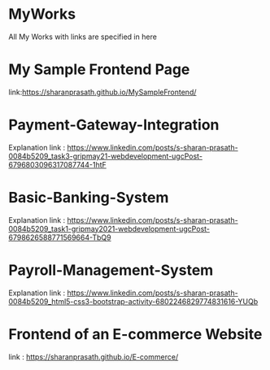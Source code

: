 # MyWorks
All My Works with links are specified in here
# My Sample Frontend Page
link:https://sharanprasath.github.io/MySampleFrontend/
# Payment-Gateway-Integration
Explanation link : https://www.linkedin.com/posts/s-sharan-prasath-0084b5209_task3-gripmay21-webdevelopment-ugcPost-6796803096317087744-1htF
# Basic-Banking-System 
Explanation link : https://www.linkedin.com/posts/s-sharan-prasath-0084b5209_task1-gripmay2021-webdevelopment-ugcPost-6798626588771569664-TbQ9
# Payroll-Management-System
Explanation link : https://www.linkedin.com/posts/s-sharan-prasath-0084b5209_html5-css3-bootstrap-activity-6802246829774831616-YUQb
# Frontend of an E-commerce Website
link : https://sharanprasath.github.io/E-commerce/
